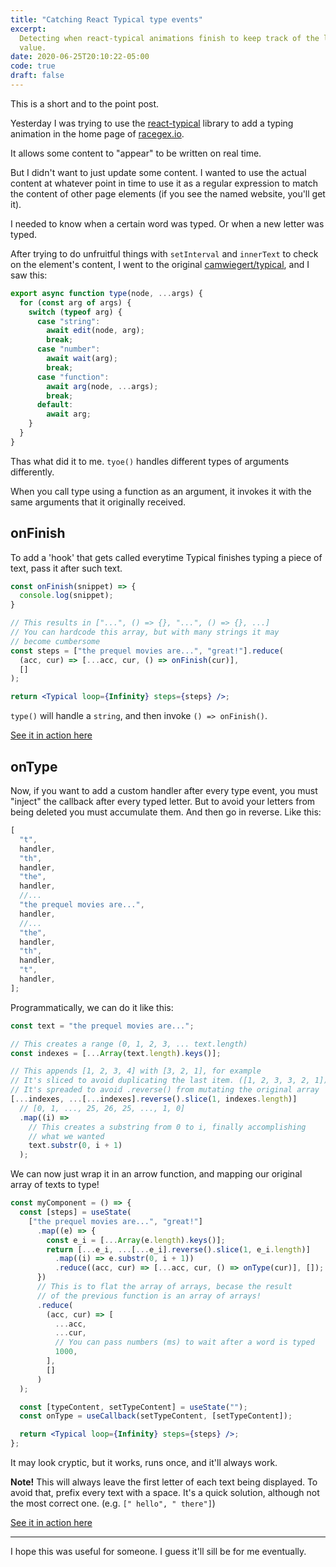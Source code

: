 ```yaml
---
title: "Catching React Typical type events"
excerpt:
  Detecting when react-typical animations finish to keep track of the last typed
  value.
date: 2020-06-25T20:10:22-05:00
code: true
draft: false
---
```


This is a short and to the point post.

Yesterday I was trying to use the [react-typical] library to add a typing
animation in the home page of [racegex.io].

It allows some content to "appear" to be written on real time.

But I didn't want to just update some content. I wanted to use the actual
content at whatever point in time to use it as a regular expression to match the
content of other page elements (if you see the named website, you'll get it).

I needed to know when a certain word was typed. Or when a new letter was typed.

After trying to do unfruitful things with `setInterval` and `innerText` to check
on the element's content, I went to the original [camwiegert/typical], and I saw
this:

```js {hl_lines=[3,"10-12"]}
export async function type(node, ...args) {
  for (const arg of args) {
    switch (typeof arg) {
      case "string":
        await edit(node, arg);
        break;
      case "number":
        await wait(arg);
        break;
      case "function":
        await arg(node, ...args);
        break;
      default:
        await arg;
    }
  }
}
```

Thas what did it to me. `tyoe()` handles different types of arguments
differently.

When you call type using a function as an argument, it invokes it with the same
arguments that it originally received.

## onFinish

To add a 'hook' that gets called everytime Typical finishes typing a piece of
text, pass it after such text.

```jsx
const onFinish(snippet) => {
  console.log(snippet);
}

// This results in ["...", () => {}, "...", () => {}, ...]
// You can hardcode this array, but with many strings it may
// become cumbersome
const steps = ["the prequel movies are...", "great!"].reduce(
  (acc, cur) => [...acc, cur, () => onFinish(cur)],
  []
);

return <Typical loop={Infinity} steps={steps} />;
```

`type()` will handle a `string`, and then invoke `() => onFinish()`.

[See it in action here][code-onfinish]

## onType

Now, if you want to add a custom handler after every type event, you must
"inject" the callback after every typed letter. But to avoid your letters from
being deleted you must accumulate them. And then go in reverse. Like this:

```js
[
  "t",
  handler,
  "th",
  handler,
  "the",
  handler,
  //...
  "the prequel movies are...",
  handler,
  //...
  "the",
  handler,
  "th",
  handler,
  "t",
  handler,
];
```

Programmatically, we can do it like this:

```js
const text = "the prequel movies are...";

// This creates a range (0, 1, 2, 3, ... text.length)
const indexes = [...Array(text.length).keys()];

// This appends [1, 2, 3, 4] with [3, 2, 1], for example
// It's sliced to avoid duplicating the last item. ([1, 2, 3, 3, 2, 1])
// It's spreaded to avoid .reverse() from mutating the original array
[...indexes, ...[...indexes].reverse().slice(1, indexes.length)]
  // [0, 1, ..., 25, 26, 25, ..., 1, 0]
  .map((i) =>
    // This creates a substring from 0 to i, finally accomplishing
    // what we wanted
    text.substr(0, i + 1)
  );
```

We can now just wrap it in an arrow function, and mapping our original array of
texts to type!

```jsx {hl_lines=[10,11]}
const myComponent = () => {
  const [steps] = useState(
    ["the prequel movies are...", "great!"]
      .map((e) => {
        const e_i = [...Array(e.length).keys()];
        return [...e_i, ...[...e_i].reverse().slice(1, e_i.length)]
          .map((i) => e.substr(0, i + 1))
          .reduce((acc, cur) => [...acc, cur, () => onType(cur)], []);
      })
      // This is to flat the array of arrays, becase the result
      // of the previous function is an array of arrays!
      .reduce(
        (acc, cur) => [
          ...acc,
          ...cur,
          // You can pass numbers (ms) to wait after a word is typed
          1000,
        ],
        []
      )
  );

  const [typeContent, setTypeContent] = useState("");
  const onType = useCallback(setTypeContent, [setTypeContent]);

  return <Typical loop={Infinity} steps={steps} />;
};
```

It may look cryptic, but it works, runs once, and it'll always work.

**Note!** This will always leave the first letter of each text being displayed.
To avoid that, prefix every text with a space. It's a quick solution, although
not the most correct one. (e.g. `[" hello", " there"]`)

[See it in action here][code-ontype]

---

I hope this was useful for someone. I guess it'll sill be for me eventually.

[react-typical]: https://github.com/catalinmiron/react-typical
[racegex.io]: https://racegex.io
[camwiegert/typical]: https://github.com/camwiegert/typical/
[code-ontype]: https://codesandbox.io/s/react-typical-ontype-9g1p6
[code-onfinish]: https://codesandbox.io/s/react-typical-onfinish-35pkv

[^1]: blob/9a9da83b9ef1693775accd5d7b59c7a8c1be219d/typical.js#L10
